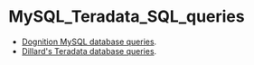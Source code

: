 # MySQL_Teradata_SQL_queries

* [Dognition MySQL database queries][1].
* [Dillard's Teradata database queries][2].

[1]: https://github.com/alexindata/MySQL_Teradata_SQL_queries/blob/master/Dognition_MySQL_query.ipynb "Dognition MySQL database queries"
[2]: https://github.com/alexindata/MySQL_Teradata_SQL_queries/blob/master/Dillards_Teradata_query "Dillard's Teradata database queries"
